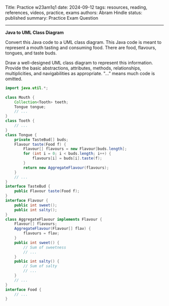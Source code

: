 Title: Practice w23am1q1
date: 2024-09-12
tags: resources, reading, references, videos, practice, exams
authors: Abram Hindle
status: published
summary: Practice Exam Question

----

**Java to UML Class Diagram**

Convert this Java code to a UML class diagram. This Java code is meant to represent a mouth tasting and consuming food. There are food, flavours, tongues, and taste buds.

Draw a well-designed UML class diagram to represent this information. Provide the basic abstractions, attributes, methods, relationships, multiplicities, and navigabilities as appropriate.  "...” means much code is omitted.

```java
import java.util.*;
 
class Mouth {
    Collection<Tooth> teeth;
    Tongue tongue;
    // ...
}
class Tooth {
    // ...
}
class Tongue {
    private TasteBud[] buds;
    Flavour taste(Food f) {
        Flavour[] flavours = new Flavour[buds.length];
        for (int i = 0; i < buds.length; i++) {
            flavours[i] = buds[i].taste(f);
        }
        return new AggregateFlavour(flavours);
    }
    // ...
}
interface TasteBud {
    public Flavour taste(Food f);
}
interface Flavour {
    public int sweet();
    public int salty();
}
class AggregateFlavour implements Flavour {
    Flavour[] flavours;
    AggregateFlavour(Flavour[] flav) {
        flavours = flav;
    }
    public int sweet() {
        // Sum of sweetness
        // ...
    }
    public int salty() {
        // Sum of salty
        // ...
    }
    // ...
}
interface Food {
    // ...
}
```